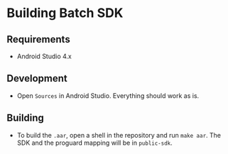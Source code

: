 # Building Batch SDK

## Requirements

- Android Studio 4.x


## Development

- Open `Sources` in Android Studio. Everything should work as is.

## Building

- To build the `.aar`, open a shell in the repository and run `make aar`. The SDK and the proguard mapping will be in `public-sdk`.